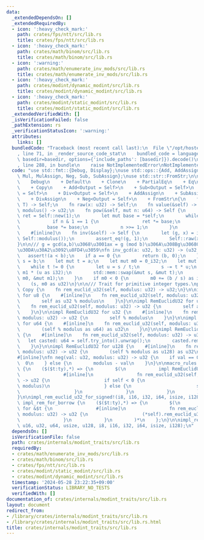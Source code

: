 ```yaml
---
data:
  _extendedDependsOn: []
  _extendedRequiredBy:
  - icon: ':heavy_check_mark:'
    path: crates/fps/ntt/src/lib.rs
    title: crates/fps/ntt/src/lib.rs
  - icon: ':heavy_check_mark:'
    path: crates/math/binom/src/lib.rs
    title: crates/math/binom/src/lib.rs
  - icon: ':warning:'
    path: crates/math/enumerate_inv_mods/src/lib.rs
    title: crates/math/enumerate_inv_mods/src/lib.rs
  - icon: ':heavy_check_mark:'
    path: crates/modint/dynamic_modint/src/lib.rs
    title: crates/modint/dynamic_modint/src/lib.rs
  - icon: ':heavy_check_mark:'
    path: crates/modint/static_modint/src/lib.rs
    title: crates/modint/static_modint/src/lib.rs
  _extendedVerifiedWith: []
  _isVerificationFailed: false
  _pathExtension: rs
  _verificationStatusIcon: ':warning:'
  attributes:
    links: []
  bundledCode: "Traceback (most recent call last):\n  File \"/opt/hostedtoolcache/Python/3.10.14/x64/lib/python3.10/site-packages/onlinejudge_verify/documentation/build.py\"\
    , line 71, in _render_source_code_stat\n    bundled_code = language.bundle(stat.path,\
    \ basedir=basedir, options={'include_paths': [basedir]}).decode()\n  File \"/opt/hostedtoolcache/Python/3.10.14/x64/lib/python3.10/site-packages/onlinejudge_verify/languages/rust.py\"\
    , line 288, in bundle\n    raise NotImplementedError\nNotImplementedError\n"
  code: "use std::fmt::{Debug, Display};\nuse std::ops::{Add, AddAssign, Div, DivAssign,\
    \ Mul, MulAssign, Neg, Sub, SubAssign};\nuse std::str::FromStr;\n\npub trait ModInt:\n\
    \    Debug\n    + Default\n    + Clone\n    + PartialEq\n    + Eq\n    + Display\n\
    \    + Copy\n    + Add<Output = Self>\n    + Sub<Output = Self>\n    + Mul<Output\
    \ = Self>\n    + Div<Output = Self>\n    + AddAssign\n    + SubAssign\n    + MulAssign\n\
    \    + DivAssign\n    + Neg<Output = Self>\n    + FromStr\n{\n    fn new<T: RemEuclidU32>(x:\
    \ T) -> Self;\n    fn raw(x: u32) -> Self;\n    fn value(&self) -> u32;\n    fn\
    \ modulus() -> u32;\n    fn pow(&self, mut n: u64) -> Self {\n        let mut\
    \ ret = Self::new(1);\n        let mut base = *self;\n        while n > 0 {\n\
    \            if n & 1 == 1 {\n                ret *= base;\n            }\n  \
    \          base *= base;\n            n >>= 1;\n        }\n        ret\n    }\n\
    \    #[inline]\n    fn inv(&self) -> Self {\n        let (g, x) = inv_gcd(self.value(),\
    \ Self::modulus());\n        assert_eq!(g, 1);\n        Self::raw(x)\n    }\n\
    }\n\n/// g = gcd(a,b)\u3068\u3001ax = g (mod b)\u306A\u308Bg\u30680 <= x < b\u306E\
    \u30DA\u30A2\u3092\u8FD4\u3059\nfn inv_gcd(a: u32, b: u32) -> (u32, u32) {\n \
    \   assert!(a < b);\n    if a == 0 {\n        return (b, 0);\n    }\n    let mut\
    \ s = b;\n    let mut t = a;\n    let mut m0 = 0_i32;\n    let mut m1 = 1_i32;\n\
    \    while t != 0 {\n        let u = s / t;\n        s -= t * u;\n        m0 -=\
    \ m1 * (u as i32);\n        std::mem::swap(&mut s, &mut t);\n        std::mem::swap(&mut\
    \ m0, &mut m1);\n    }\n    if m0 < 0 {\n        m0 += (b / s) as i32;\n    }\n\
    \    (s, m0 as u32)\n}\n\n/// Trait for primitive integer types.\npub trait RemEuclidU32:\
    \ Copy {\n    fn rem_euclid_u32(self, modulus: u32) -> u32;\n}\n\nimpl RemEuclidU32\
    \ for u8 {\n    #[inline]\n    fn rem_euclid_u32(self, modulus: u32) -> u32 {\n\
    \        self as u32 % modulus\n    }\n}\n\nimpl RemEuclidU32 for u16 {\n    #[inline]\n\
    \    fn rem_euclid_u32(self, modulus: u32) -> u32 {\n        self as u32 % modulus\n\
    \    }\n}\n\nimpl RemEuclidU32 for u32 {\n    #[inline]\n    fn rem_euclid_u32(self,\
    \ modulus: u32) -> u32 {\n        self % modulus\n    }\n}\n\nimpl RemEuclidU32\
    \ for u64 {\n    #[inline]\n    fn rem_euclid_u32(self, modulus: u32) -> u32 {\n\
    \        (self % modulus as u64) as u32\n    }\n}\n\nimpl RemEuclidU32 for usize\
    \ {\n    #[inline]\n    fn rem_euclid_u32(self, modulus: u32) -> u32 {\n     \
    \   let casted: u64 = self.try_into().unwrap();\n        casted.rem_euclid_u32(modulus)\n\
    \    }\n}\n\nimpl RemEuclidU32 for u128 {\n    #[inline]\n    fn rem_euclid_u32(self,\
    \ modulus: u32) -> u32 {\n        (self % modulus as u128) as u32\n    }\n}\n\n\
    #[inline]\nfn neg(val: u32, modulus: u32) -> u32 {\n    if val == 0 {\n      \
    \  0\n    } else {\n        modulus - val\n    }\n}\n\nmacro_rules! impl_rem_euclid_u32_for_signed\
    \ {\n    ($($t:ty),*) => {\n        $(\n            impl RemEuclidU32 for $t {\n\
    \                #[inline]\n                fn rem_euclid_u32(self, modulus: u32)\
    \ -> u32 {\n                    if self < 0 {\n                        neg(self.unsigned_abs().rem_euclid_u32(modulus),\
    \ modulus)\n                    } else {\n                        self.unsigned_abs().rem_euclid_u32(modulus)\n\
    \                    }\n                }\n            }\n        )*\n    };\n\
    }\n\nimpl_rem_euclid_u32_for_signed!(i8, i16, i32, i64, isize, i128);\n\nmacro_rules!\
    \ impl_rem_for_borrow {\n    ($($t:ty),*) => {\n        $(\n            impl RemEuclidU32\
    \ for &$t {\n                #[inline]\n                fn rem_euclid_u32(self,\
    \ modulus: u32) -> u32 {\n                    (*self).rem_euclid_u32(modulus)\n\
    \                }\n            }\n        )*\n    };\n}\n\nimpl_rem_for_borrow!(u8,\
    \ u16, u32, u64, usize, u128, i8, i16, i32, i64, isize, i128);\n"
  dependsOn: []
  isVerificationFile: false
  path: crates/internals/modint_traits/src/lib.rs
  requiredBy:
  - crates/math/enumerate_inv_mods/src/lib.rs
  - crates/math/binom/src/lib.rs
  - crates/fps/ntt/src/lib.rs
  - crates/modint/static_modint/src/lib.rs
  - crates/modint/dynamic_modint/src/lib.rs
  timestamp: '2024-05-28 23:22:35+09:00'
  verificationStatus: LIBRARY_NO_TESTS
  verifiedWith: []
documentation_of: crates/internals/modint_traits/src/lib.rs
layout: document
redirect_from:
- /library/crates/internals/modint_traits/src/lib.rs
- /library/crates/internals/modint_traits/src/lib.rs.html
title: crates/internals/modint_traits/src/lib.rs
---
```

